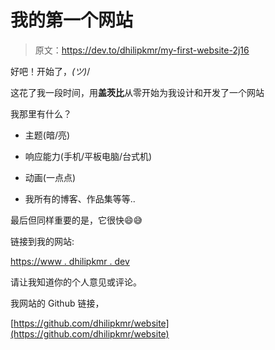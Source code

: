 # 我的第一个网站

> 原文：<https://dev.to/dhilipkmr/my-first-website-2j16>

好吧！开始了，_(ツ)_/

这花了我一段时间，用**盖茨比**从零开始为我设计和开发了一个网站

我那里有什么？

*   主题(暗/亮)

*   响应能力(手机/平板电脑/台式机)

*   动画(一点点)

*   我所有的博客、作品集等等..

最后但同样重要的是，它很快😄😅

链接到我的网站:

[https://www . dhilipkmr . dev](https://www.dhilipkmr.dev)

请让我知道你的个人意见或评论。

我网站的 Github 链接，

[https://github.com/dhilipkmr/website](https://github.com/dhilipkmr/website)